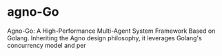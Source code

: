 # agno-Go
Agno-Go: A High-Performance Multi-Agent System Framework Based on Golang. Inheriting the Agno design philosophy, it leverages Golang's concurrency model and per
